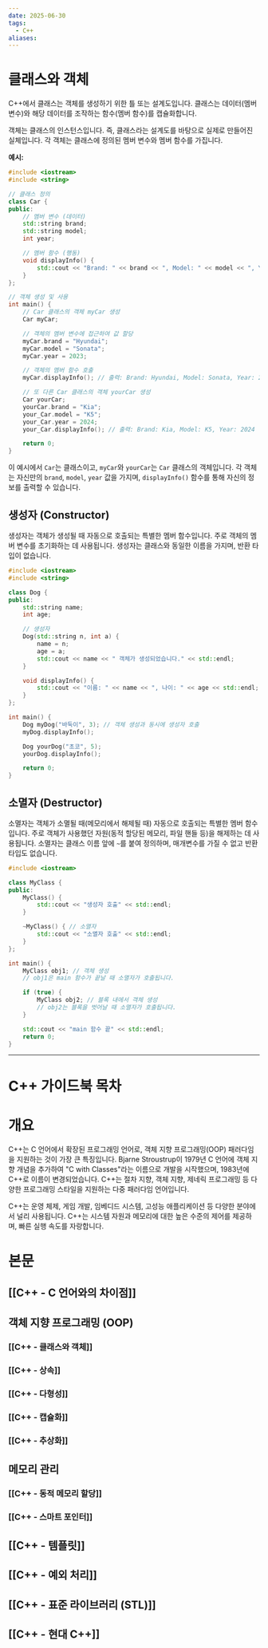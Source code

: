 ```yaml
---
date: 2025-06-30
tags:
  - C++
aliases:
---
```


# 클래스와 객체

C++에서 클래스는 객체를 생성하기 위한 틀 또는 설계도입니다. 클래스는 데이터(멤버 변수)와 해당 데이터를 조작하는 함수(멤버 함수)를 캡슐화합니다.

객체는 클래스의 인스턴스입니다. 즉, 클래스라는 설계도를 바탕으로 실제로 만들어진 실체입니다. 각 객체는 클래스에 정의된 멤버 변수와 멤버 함수를 가집니다.

**예시:**

```cpp
#include <iostream>
#include <string>

// 클래스 정의
class Car {
public:
    // 멤버 변수 (데이터)
    std::string brand;
    std::string model;
    int year;

    // 멤버 함수 (행동)
    void displayInfo() {
        std::cout << "Brand: " << brand << ", Model: " << model << ", Year: " << year << std::endl;
    }
};

// 객체 생성 및 사용
int main() {
    // Car 클래스의 객체 myCar 생성
    Car myCar;

    // 객체의 멤버 변수에 접근하여 값 할당
    myCar.brand = "Hyundai";
    myCar.model = "Sonata";
    myCar.year = 2023;

    // 객체의 멤버 함수 호출
    myCar.displayInfo(); // 출력: Brand: Hyundai, Model: Sonata, Year: 2023

    // 또 다른 Car 클래스의 객체 yourCar 생성
    Car yourCar;
    yourCar.brand = "Kia";
    your_Car.model = "K5";
    your_Car.year = 2024;
    your_Car.displayInfo(); // 출력: Brand: Kia, Model: K5, Year: 2024

    return 0;
}
```

이 예시에서 `Car`는 클래스이고, `myCar`와 `yourCar`는 `Car` 클래스의 객체입니다. 각 객체는 자신만의 `brand`, `model`, `year` 값을 가지며, `displayInfo()` 함수를 통해 자신의 정보를 출력할 수 있습니다.

## 생성자 (Constructor)

생성자는 객체가 생성될 때 자동으로 호출되는 특별한 멤버 함수입니다. 주로 객체의 멤버 변수를 초기화하는 데 사용됩니다. 생성자는 클래스와 동일한 이름을 가지며, 반환 타입이 없습니다.

```cpp
#include <iostream>
#include <string>

class Dog {
public:
    std::string name;
    int age;

    // 생성자
    Dog(std::string n, int a) {
        name = n;
        age = a;
        std::cout << name << " 객체가 생성되었습니다." << std::endl;
    }

    void displayInfo() {
        std::cout << "이름: " << name << ", 나이: " << age << std::endl;
    }
};

int main() {
    Dog myDog("바둑이", 3); // 객체 생성과 동시에 생성자 호출
    myDog.displayInfo();

    Dog yourDog("초코", 5);
    yourDog.displayInfo();

    return 0;
}
```

## 소멸자 (Destructor)

소멸자는 객체가 소멸될 때(메모리에서 해제될 때) 자동으로 호출되는 특별한 멤버 함수입니다. 주로 객체가 사용했던 자원(동적 할당된 메모리, 파일 핸들 등)을 해제하는 데 사용됩니다. 소멸자는 클래스 이름 앞에 `~`를 붙여 정의하며, 매개변수를 가질 수 없고 반환 타입도 없습니다.

```cpp
#include <iostream>

class MyClass {
public:
    MyClass() {
        std::cout << "생성자 호출" << std::endl;
    }

    ~MyClass() { // 소멸자
        std::cout << "소멸자 호출" << std::endl;
    }
};

int main() {
    MyClass obj1; // 객체 생성
    // obj1은 main 함수가 끝날 때 소멸자가 호출됩니다.

    if (true) {
        MyClass obj2; // 블록 내에서 객체 생성
        // obj2는 블록을 벗어날 때 소멸자가 호출됩니다.
    }

    std::cout << "main 함수 끝" << std::endl;
    return 0;
}
```

---
# C++ 가이드북 목차

# 개요

C++는 C 언어에서 확장된 프로그래밍 언어로, 객체 지향 프로그래밍(OOP) 패러다임을 지원하는 것이 가장 큰 특징입니다. Bjarne Stroustrup이 1979년 C 언어에 객체 지향 개념을 추가하여 "C with Classes"라는 이름으로 개발을 시작했으며, 1983년에 C++로 이름이 변경되었습니다. C++는 절차 지향, 객체 지향, 제네릭 프로그래밍 등 다양한 프로그래밍 스타일을 지원하는 다중 패러다임 언어입니다.

C++는 운영 체제, 게임 개발, 임베디드 시스템, 고성능 애플리케이션 등 다양한 분야에서 널리 사용됩니다. C++는 시스템 자원과 메모리에 대한 높은 수준의 제어를 제공하며, 빠른 실행 속도를 자랑합니다.

# 본문

## [[C++ - C 언어와의 차이점]]

## 객체 지향 프로그래밍 (OOP)
### [[C++ - 클래스와 객체]]
### [[C++ - 상속]]
### [[C++ - 다형성]]
### [[C++ - 캡슐화]]
### [[C++ - 추상화]]

## 메모리 관리
### [[C++ - 동적 메모리 할당]]
### [[C++ - 스마트 포인터]]

## [[C++ - 템플릿]]

## [[C++ - 예외 처리]]

## [[C++ - 표준 라이브러리 (STL)]]

## [[C++ - 현대 C++]]
